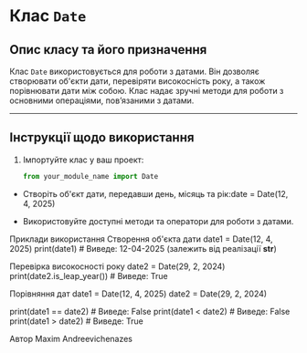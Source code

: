 # Клас `Date`

## Опис класу та його призначення
Клас `Date` використовується для роботи з датами. Він дозволяє створювати об'єкти дати, перевіряти високосність року, а також порівнювати дати між собою. Клас надає зручні методи для роботи з основними операціями, пов’язаними з датами.

---

## Інструкції щодо використання
1. Імпортуйте клас у ваш проект:
   ```python
   from your_module_name import Date

- Створіть об'єкт дати, передавши день, місяць та рік:date = Date(12, 4, 2025)

- Використовуйте доступні методи та оператори для роботи з датами.


Приклади використання
Створення об'єкта дати
date1 = Date(12, 4, 2025)
print(date1)  # Виведе: 12-04-2025 (залежить від реалізації __str__)


Перевірка високосності року
date2 = Date(29, 2, 2024)
print(date2.is_leap_year())  # Виведе: True


Порівняння дат
date1 = Date(12, 4, 2025)
date2 = Date(29, 2, 2024)

print(date1 == date2)  # Виведе: False
print(date1 < date2)   # Виведе: False
print(date1 > date2)   # Виведе: True



Автор
Maxim Andreevichenazes

